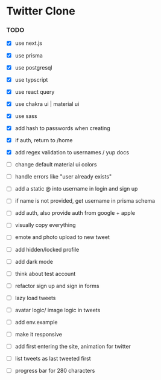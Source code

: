 # Twitter Clone

### TODO

-   [x] use next.js
-   [x] use prisma
-   [x] use postgresql
-   [x] use typscript
-   [x] use react query
-   [x] use chakra ui | material ui
-   [x] use sass

-   [x] add hash to passwords when creating
-   [x] if auth, return to /home
-   [x] add regex validation to usernames / yup docs
-   [ ] change default material ui colors
-   [ ] handle errors like "user already exists"
-   [ ] add a static @ into username in login and sign up
-   [ ] if name is not provided, get username in prisma schema
-   [ ] add auth, also provide auth from google + apple
-   [ ] visually copy everything
-   [ ] emote and photo upload to new tweet
-   [ ] add hidden/locked profile
-   [ ] add dark mode
-   [ ] think about test account
-   [ ] refactor sign up and sign in forms
-   [ ] lazy load tweets
-   [ ] avatar logic/ image logic in tweets
-   [ ] add env.example
-   [ ] make it responsive
-   [ ] add first entering the site, animation for twitter
-   [ ] list tweets as last tweeted first
-   [ ] progress bar for 280 characters

